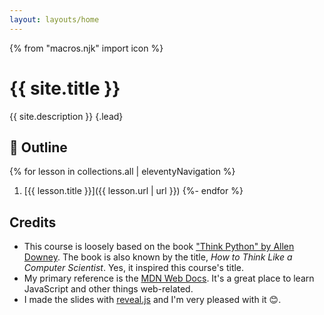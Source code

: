 ```yaml
---
layout: layouts/home
---
```


{% from "macros.njk" import icon %}

# {{ site.title }}

{{ site.description }} {.lead}

<!-- We'll learn how to do this and do that, and even more stuff. By the end of the course, you should be:

* able to do A
* also able to do B and C

Course format, schedule.

-->

## 📃 Outline

{% for lesson in collections.all | eleventyNavigation %}
  1. [{{ lesson.title }}]({{ lesson.url | url }})
{%- endfor %}

## Credits

* This course is loosely based on the book ["Think Python" by Allen Downey](https://greenteapress.com/wp/think-python-2e/). The book is also known by the title, _How to Think Like a Computer Scientist_. Yes, it inspired this course's title.
* My primary reference is the [MDN Web Docs](https://developer.mozilla.org/en-US/docs/Web/JavaScript). It's a great place to learn JavaScript and other things web-related.
* I made the slides with [reveal.js](https://revealjs.com/) and I'm very pleased with it 😊.